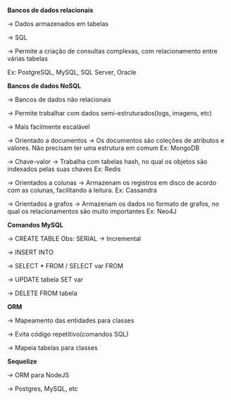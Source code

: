 **Bancos de dados relacionais**

-> Dados armazenados em tabelas

-> SQL

-> Permite a criação de consultas complexas, com relacionamento entre várias tabelas

Ex: PostgreSQL, MySQL, SQL Server, Oracle

**Bancos de dados NoSQL**

-> Bancos de dados não relacionais

-> Permite trabalhar com dados semi-estruturados(logs, imagens, etc)

-> Mais facilmente escalável

-> Orientado a documentos -> Os documentos são coleções de atributos e valores. Não precisam ter uma estrutura em comum
Ex: MongoDB

-> Chave-valor -> Trabalha com tabelas hash, no qual os objetos são indexados pelas suas chaves
Ex: Redis

-> Orientados a colunas -> Armazenam os registros em disco de acordo com as colunas, facilitando a leitura.
Ex: Cassandra

-> Orientados a grafos -> Armazenam os dados no formato de grafos, no qual os relacionamentos são muito importantes
Ex: Neo4J

**Comandos MySQL**

-> CREATE TABLE
Obs: SERIAL -> Incremental

-> INSERT INTO

-> SELECT \* FROM / SELECT var FROM

-> UPDATE tabela SET var

-> DELETE FROM tabela

**ORM**

-> Mapeamento das entidades para classes

-> Evita código repetitivo(comandos SQL)

-> Mapeia tabelas para classes

**Sequelize**

-> ORM para NodeJS

-> Postgres, MySQL, etc
